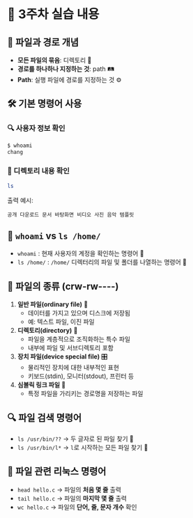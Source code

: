 # 🎯 3주차 실습 내용

## 📁 파일과 경로 개념
- **모든 파일의 묶음**: 디렉토리 📂
- **경로를 하나하나 지정하는 것**: path 🛤️
- **Path**: 실행 파일에 경로를 지정하는 것 ⚙️

## 🛠️ 기본 명령어 사용
### 🔍 사용자 정보 확인
```bash
$ whoami
chang
```

### 📂 디렉토리 내용 확인
```bash
ls
```
출력 예시:
```
공개 다운로드 문서 바탕화면 비디오 사진 음악 템플릿
```

## 🔎 `whoami` vs `ls /home/`
- `whoami` : 현재 사용자의 계정을 확인하는 명령어 👤
- `ls /home/` : `/home/` 디렉터리의 파일 및 폴더를 나열하는 명령어 📄

## 📜 파일의 종류 (crw-rw----)
1. **일반 파일(ordinary file)** 📄
   - 데이터를 가지고 있으며 디스크에 저장됨
   - 예: 텍스트 파일, 이진 파일
2. **디렉토리(directory)** 📂
   - 파일을 계층적으로 조직화하는 특수 파일
   - 내부에 파일 및 서브디렉토리 포함
3. **장치 파일(device special file)** 🎛️
   - 물리적인 장치에 대한 내부적인 표현
   - 키보드(stdin), 모니터(stdout), 프린터 등
4. **심볼릭 링크 파일** 🔗
   - 특정 파일을 가리키는 경로명을 저장하는 파일

## 🔍 파일 검색 명령어
- `ls /usr/bin/??` → 두 글자로 된 파일 찾기 🔎
- `ls /usr/bin/l*` → `l`로 시작하는 모든 파일 찾기 📑

## 📝 파일 관련 리눅스 명령어
- `head hello.c` → 파일의 **처음 몇 줄** 출력
- `tail hello.c` → 파일의 **마지막 몇 줄** 출력
- `wc hello.c` → 파일의 **단어, 줄, 문자 개수** 확인
